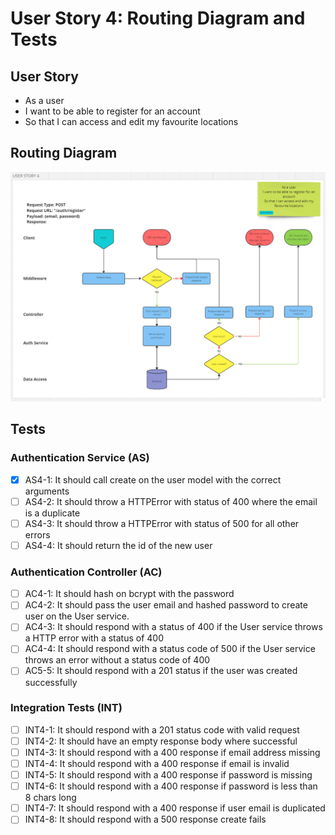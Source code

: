 # User Story 4: Routing Diagram and Tests

## User Story

- As a user
- I want to be able to register for an account
- So that I can access and edit my favourite locations

## Routing Diagram

![User story 4 Routing diagram](./images/user-story-4-routing-diagram.PNG)

## Tests

### Authentication Service (AS)

- [x] AS4-1: It should call create on the user model with the correct arguments
- [ ] AS4-2: It should throw a HTTPError with status of 400 where the email is a duplicate
- [ ] AS4-3: It should throw a HTTPError with status of 500 for all other errors
- [ ] AS4-4: It should return the id of the new user

### Authentication Controller (AC)

- [ ] AC4-1: It should hash on bcrypt with the password
- [ ] AC4-2: It should pass the user email and hashed password to create user on the User service.
- [ ] AC4-3: It should respond with a status of 400 if the User service throws a HTTP error with a status of 400
- [ ] AC4-4: It should respond with a status code of 500 if the User service throws an error without a status code of 400
- [ ] AC5-5: It should respond with a 201 status if the user was created successfully

### Integration Tests (INT)

- [ ] INT4-1: It should respond with a 201 status code with valid request
- [ ] INT4-2: It should have an empty response body where successful
- [ ] INT4-3: It should respond with a 400 response if email address missing
- [ ] INT4-4: It should respond with a 400 response if email is invalid
- [ ] INT4-5: It should respond with a 400 response if password is missing
- [ ] INT4-6: It should respond with a 400 response if password is less than 8 chars long
- [ ] INT4-7: It should respond with a 400 response if user email is duplicated
- [ ] INT4-8: It should respond with a 500 response create fails
